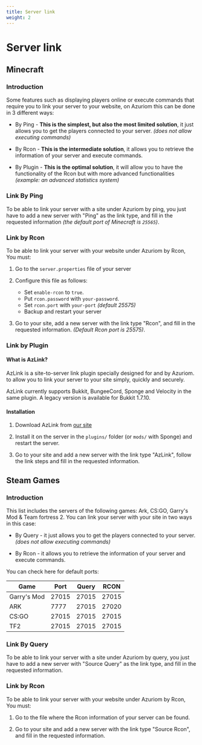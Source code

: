 ```yaml
---
title: Server link
weight: 2
---
```


# Server link

## Minecraft

### Introduction

Some features such as displaying players online or
execute commands that require you to link your server to your
website, on Azuriom this can be done in 3 different ways:

* By Ping - **This is the simplest, but also the most limited solution**, it just allows you to get 
the players connected to your server. _(does not allow executing commands)_

* By Rcon - **This is the intermediate solution**, it allows you to retrieve the information 
of your server and execute commands.

* By Plugin - **This is the optimal solution**, it will allow you to have the functionality of the Rcon 
but with more advanced functionalities _(example: an advanced statistics system)_

### Link By Ping

To be able to link your server with a site under Azuriom by ping, 
you just have to add a new server with "Ping" as the link type,
and fill in the requested information _(the default port of Minecraft is `25565`)_.

### Link by Rcon

To be able to link your server with your website under Azuriom by Rcon, 
You must:

1. Go to the `server.properties` file of your server

1. Configure this file as follows:
    * Set `enable-rcon` to `true`.
    * Put `rcon.password` with `your-password`.
    * Set `rcon.port` with `your-port` _(default 25575)_
    * Backup and restart your server
   
1. Go to your site, add a new server with the link type "Rcon",
and fill in the requested information. _(Default Rcon port is 25575)_.

### Link by Plugin

#### What is AzLink?

AzLink is a site-to-server link plugin specially designed for and by Azuriom. 
to allow you to link your server to your site simply, quickly and securely.

AzLink currently supports Bukkit, BungeeCord, Sponge and Velocity in the same plugin.
A legacy version is available for Bukkit 1.7.10.

#### Installation

1. Download AzLink from [our site](https://azuriom.com/azlink)

1. Install it on the server in the `plugins/` folder (or `mods/` with Sponge)
and restart the server.

1. Go to your site and add a new server with the link type "AzLink", 
follow the link steps and fill in the requested information.

## Steam Games

### Introduction

This list includes the servers of the following games: Ark, CS:GO, Garry's Mod & Team fortress 2.
You can link your server with your site in two ways in this case:

* By Query - it just allows you to get 
the players connected to your server. _(does not allow executing commands)_

* By Rcon - it allows you to retrieve the information 
of your server and execute commands.

You can check here for default ports:

|    Game     | Port  | Query | RCON  |
| ----------- | ----- | ----- | ----- |
| Garry's Mod | 27015 | 27015 | 27015 |
|     ARK     | 7777  | 27015 | 27020 |
|   CS:GO     | 27015 | 27015 | 27015 |
|    TF2      | 27015 | 27015 | 27015 |

### Link By Query

To be able to link your server with a site under Azuriom by query, 
you just have to add a new server with "Source Query" as the link type,
and fill in the requested information.

### Link by Rcon

To be able to link your server with your website under Azuriom by Rcon, 
You must:

1. Go to the file where the Rcon information of your server can be found.
   
1. Go to your site and add a new server with the link type "Source Rcon",
and fill in the requested information.
